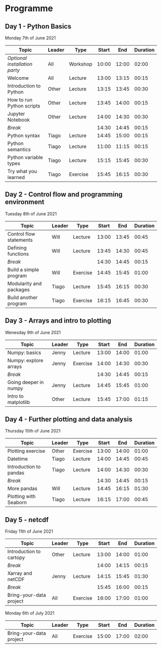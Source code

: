 # Programme
## Day 1 - Python Basics
Monday 7th of June 2021

| Topic                     | Leader | Type     | Start | End   | Duration |
|---------------------------|--------|----------|-------|-------|----------|
| *Optional installation party*   | All | Workshop  | 10:00 | 12:00 | 02:00    |
| Welcome   | All | Lecture  | 13:00 | 13:15 | 00:15    |
| Introduction to Python    | Other | Lecture  | 13:15| 13:45 | 00:30    |
| How to run Python scripts | Other  | Lecture  | 13:45| 14:00 | 00:15    |
| Jupyter Notebook          | Other | Lecture  | 14:00| 14:30 | 00:30    |
| *Break*                  |        |     | 14:30 | 14:45 | 00:15    |
| Python syntax             | Tiago    | Lecture  | 14:45 | 15:00 | 00:15    |
| Python semantics          | Tiago   | Lecture  | 11:00 | 11:15 | 00:15    |
| Python variable types     | Tiago   | Lecture  | 15:15 | 15:45 | 00:30    |
| Try what you learned      | Tiago    | Exercise | 15:45 | 16:15 | 00:30    |



## Day 2 -  Control flow and programming environment
Tuesday 8th of June 2021

| Topic                     | Leader | Type     | Start | End   | Duration |
|---------------------------|--------|----------|-------|-------|----------|
| Control flow statements   | Will   | Lecture  | 13:00 | 13:45 | 00:45    |
| Defining functions        | Will  | Lecture  | 13:45 | 14:30 | 00:45    |
| *Break*                  |        |     | 14:30 | 14:45 | 00:15    |
| Build a simple program    | Will    | Exercise | 14:45 | 15:45 | 01:00    |
| Modularity and packages   | Tiago | Lecture  | 15:45 | 16:15 | 00:30    |
| Build another program     | Tiago    | Exercise | 16:15 | 16:45 | 00:30    |

## Day 3 -  Arrays and intro to plotting
Wenesday 9th of June 2021

| Topic                     | Leader | Type     | Start | End   | Duration |
|---------------------------|--------|----------|-------|-------|----------|
| Numpy: basics             | Jenny   | Lecture  | 13:00 | 14:00 | 01:00    |
| Numpy: explore arrays     | Jenny   | Exercise | 14:00 | 14:30 | 00:30    |
| *Break*                  |        |     | 14:30 | 14:45 | 00:15    |
| Going deeper in numpy     | Jenny    | Lecture  | 14:45 | 15:45 | 01:00    |
| Intro to matplotlib       | Other | Lecture  | 15:45 | 17:00 | 01:15    |

## Day 4 -  Further plotting and data analysis
Thursday 10th of June 2021

| Topic                     | Leader | Type     | Start | End   | Duration |
|---------------------------|--------|----------|-------|-------|----------|
| Plotting exercise         | Other | Exercise | 13:00 | 14:00 | 01:00    |
|Datetime    | Tiago | Lecture  | 14:00 | 14:45 | 00:45    |
| Introduction to pandas    | Tiago | Lecture  | 14:00 | 14:30 | 00:30    |
| *Break*                  |        |     | 14:30 | 14:45 | 00:15    |
| More pandas               | Will  | Lecture  | 14:45 | 16:15 | 01:30    |
| Plotting with Seaborn     | Tiago  | Lecture  | 16:15 | 17:00 | 00:45    |

## Day 5 - netcdf
Friday 11th of June 2021

| Topic                     | Leader | Type     | Start | End   | Duration |
|---------------------------|--------|----------|-------|-------|----------|
| Introduction to cartopy   | Other   | Lecture  | 13:00 | 14:00 | 01:00    |
| *Break*                  |        |     | 14:00 | 14:15 | 00:15    |
| Xarray and netCDF  | Jenny    | Lecture  | 14:15 | 15:45 | 01:30    |
| *Break*                  |        |     | 15:45 | 16:00 | 00:15    |
| Bring-your-data project   | All  | Exercise | 16:00 | 17:00 | 01:00    |

Monday 6th of July 2021

| Topic                     | Leader | Type     | Start | End   | Duration |
|---------------------------|--------|----------|-------|-------|----------|
| Bring-your-data project   | All  | Exercise | 15:00 | 17:00 | 02:00    |

